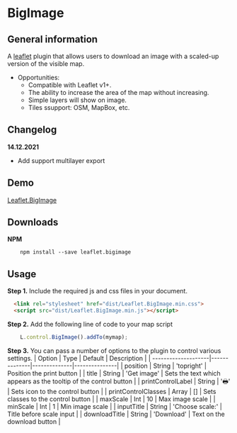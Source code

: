 # BigImage

## General information

A [leaflet](http://www.leafletjs.com) plugin that allows users to download an image with a scaled-up version of the visible map.
* Opportunities:
  - Compatible with Leaflet v1+.
  - The ability to increase the area of the map without increasing.
  - Simple layers will show on image.
  - Tiles ssupport: OSM, MapBox, etc.


## Changelog
**14.12.2021**
- Add support multilayer export
  
## Demo
[Leaflet.BigImage](https://pasichnykvasyl.github.io/Leaflet.BigImage/)

## Downloads
**NPM**
````
	npm install --save leaflet.bigimage
````

## Usage

**Step 1.** Include the required js and css files in your document.

```html
  <link rel="stylesheet" href="dist/Leaflet.BigImage.min.css">
  <script src="dist/Leaflet.BigImage.min.js"></script>
```

**Step 2.** Add the following line of code to your map script

``` js
	L.control.BigImage().addTo(mymap);
```

**Step 3.**
You can pass a number of options to the plugin to control various settings.
| Option              | Type         | Default      | Description   |
| --------------------|--------------|--------------|---------------|
| position            | String       | 'topright'   | Position the print button |
| title               | String       | 'Get image'  | Sets the text which appears as the tooltip of the control button |
| printControlLabel   | String       | '&#128438;'  | Sets icon to the control button |
| printControlClasses | Array        | []           | Sets classes to the control button |
| maxScale            | Int          | 10           | Max image scale |
| minScale            | Int          | 1            | Min image scale |
| inputTitle          | String       | 'Choose scale:'  | Title before scale input |
| downloadTitle       | String       | 'Download'  | Text on the download button |
